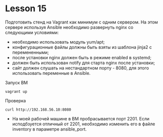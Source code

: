 # Lesson 15

Подготовить стенд на Vagrant как минимум с одним сервером. На этом сервере используя Ansible необходимо развернуть nginx со следующими условиями:

- необходимо использовать модуль yum/apt;
- конфигурационные файлы должны быть взяты из шаблона jinja2 с перемененными;
- после установки nginx должен быть в режиме enabled в systemd;
- должен быть использован notify для старта nginx после установки;
- сайт должен слушать на нестандартном порту - 8080, для этого использовать переменные в Ansible.

Запуск ВМ

```vagrant up```

Проверка

```curl http://192.168.56.10:8080```

* На моей рабочей машине в ВМ пробрасывается порт 2201. Если исподбзуется отличный от 2201, необходимо изменить его в файле inventory в параметре ansible_port.
